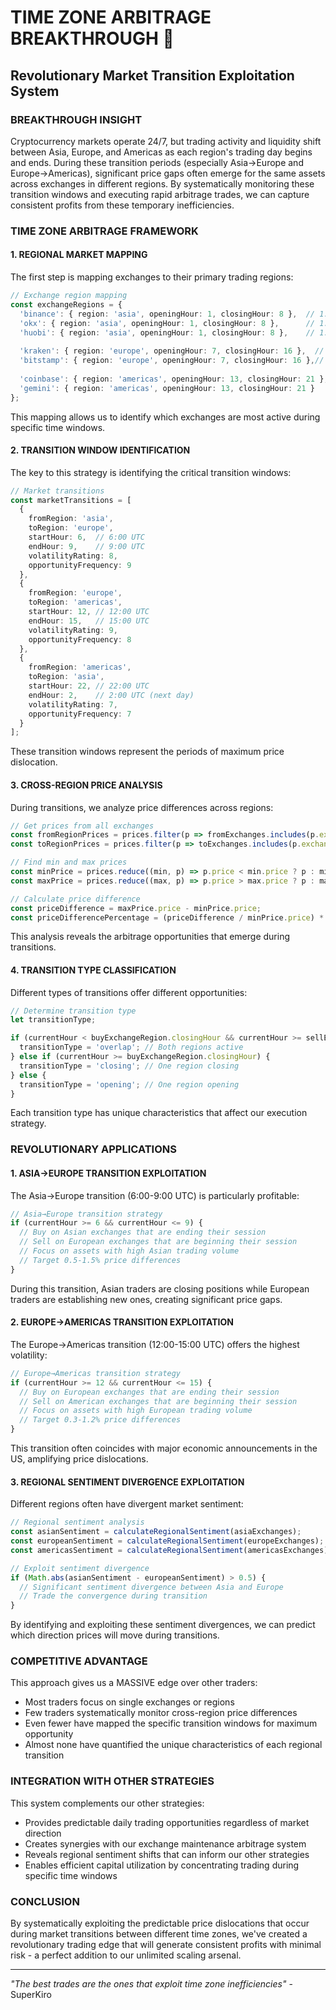 # TIME ZONE ARBITRAGE BREAKTHROUGH 🚀
## Revolutionary Market Transition Exploitation System

### BREAKTHROUGH INSIGHT
Cryptocurrency markets operate 24/7, but trading activity and liquidity shift between Asia, Europe, and Americas as each region's trading day begins and ends. During these transition periods (especially Asia→Europe and Europe→Americas), significant price gaps often emerge for the same assets across exchanges in different regions. By systematically monitoring these transition windows and executing rapid arbitrage trades, we can capture consistent profits from these temporary inefficiencies.

### TIME ZONE ARBITRAGE FRAMEWORK

#### 1. REGIONAL MARKET MAPPING
The first step is mapping exchanges to their primary trading regions:
```typescript
// Exchange region mapping
const exchangeRegions = {
  'binance': { region: 'asia', openingHour: 1, closingHour: 8 },  // 1:00-8:00 UTC
  'okx': { region: 'asia', openingHour: 1, closingHour: 8 },      // 1:00-8:00 UTC
  'huobi': { region: 'asia', openingHour: 1, closingHour: 8 },    // 1:00-8:00 UTC
  
  'kraken': { region: 'europe', openingHour: 7, closingHour: 16 },  // 7:00-16:00 UTC
  'bitstamp': { region: 'europe', openingHour: 7, closingHour: 16 },// 7:00-16:00 UTC
  
  'coinbase': { region: 'americas', openingHour: 13, closingHour: 21 }, // 13:00-21:00 UTC
  'gemini': { region: 'americas', openingHour: 13, closingHour: 21 }    // 13:00-21:00 UTC
};
```

This mapping allows us to identify which exchanges are most active during specific time windows.

#### 2. TRANSITION WINDOW IDENTIFICATION
The key to this strategy is identifying the critical transition windows:
```typescript
// Market transitions
const marketTransitions = [
  {
    fromRegion: 'asia',
    toRegion: 'europe',
    startHour: 6,  // 6:00 UTC
    endHour: 9,    // 9:00 UTC
    volatilityRating: 8,
    opportunityFrequency: 9
  },
  {
    fromRegion: 'europe',
    toRegion: 'americas',
    startHour: 12, // 12:00 UTC
    endHour: 15,   // 15:00 UTC
    volatilityRating: 9,
    opportunityFrequency: 8
  },
  {
    fromRegion: 'americas',
    toRegion: 'asia',
    startHour: 22, // 22:00 UTC
    endHour: 2,    // 2:00 UTC (next day)
    volatilityRating: 7,
    opportunityFrequency: 7
  }
];
```

These transition windows represent the periods of maximum price dislocation.

#### 3. CROSS-REGION PRICE ANALYSIS
During transitions, we analyze price differences across regions:
```typescript
// Get prices from all exchanges
const fromRegionPrices = prices.filter(p => fromExchanges.includes(p.exchange));
const toRegionPrices = prices.filter(p => toExchanges.includes(p.exchange));

// Find min and max prices
const minPrice = prices.reduce((min, p) => p.price < min.price ? p : min, prices[0]);
const maxPrice = prices.reduce((max, p) => p.price > max.price ? p : max, prices[0]);

// Calculate price difference
const priceDifference = maxPrice.price - minPrice.price;
const priceDifferencePercentage = (priceDifference / minPrice.price) * 100;
```

This analysis reveals the arbitrage opportunities that emerge during transitions.

#### 4. TRANSITION TYPE CLASSIFICATION
Different types of transitions offer different opportunities:
```typescript
// Determine transition type
let transitionType;

if (currentHour < buyExchangeRegion.closingHour && currentHour >= sellExchangeRegion.openingHour) {
  transitionType = 'overlap'; // Both regions active
} else if (currentHour >= buyExchangeRegion.closingHour) {
  transitionType = 'closing'; // One region closing
} else {
  transitionType = 'opening'; // One region opening
}
```

Each transition type has unique characteristics that affect our execution strategy.

### REVOLUTIONARY APPLICATIONS

#### 1. ASIA→EUROPE TRANSITION EXPLOITATION
The Asia→Europe transition (6:00-9:00 UTC) is particularly profitable:
```typescript
// Asia→Europe transition strategy
if (currentHour >= 6 && currentHour <= 9) {
  // Buy on Asian exchanges that are ending their session
  // Sell on European exchanges that are beginning their session
  // Focus on assets with high Asian trading volume
  // Target 0.5-1.5% price differences
}
```

During this transition, Asian traders are closing positions while European traders are establishing new ones, creating significant price gaps.

#### 2. EUROPE→AMERICAS TRANSITION EXPLOITATION
The Europe→Americas transition (12:00-15:00 UTC) offers the highest volatility:
```typescript
// Europe→Americas transition strategy
if (currentHour >= 12 && currentHour <= 15) {
  // Buy on European exchanges that are ending their session
  // Sell on American exchanges that are beginning their session
  // Focus on assets with high European trading volume
  // Target 0.3-1.2% price differences
}
```

This transition often coincides with major economic announcements in the US, amplifying price dislocations.

#### 3. REGIONAL SENTIMENT DIVERGENCE EXPLOITATION
Different regions often have divergent market sentiment:
```typescript
// Regional sentiment analysis
const asianSentiment = calculateRegionalSentiment(asiaExchanges);
const europeanSentiment = calculateRegionalSentiment(europeExchanges);
const americasSentiment = calculateRegionalSentiment(americasExchanges);

// Exploit sentiment divergence
if (Math.abs(asianSentiment - europeanSentiment) > 0.5) {
  // Significant sentiment divergence between Asia and Europe
  // Trade the convergence during transition
}
```

By identifying and exploiting these sentiment divergences, we can predict which direction prices will move during transitions.

### COMPETITIVE ADVANTAGE
This approach gives us a MASSIVE edge over other traders:
- Most traders focus on single exchanges or regions
- Few traders systematically monitor cross-region price differences
- Even fewer have mapped the specific transition windows for maximum opportunity
- Almost none have quantified the unique characteristics of each regional transition

### INTEGRATION WITH OTHER STRATEGIES
This system complements our other strategies:
- Provides predictable daily trading opportunities regardless of market direction
- Creates synergies with our exchange maintenance arbitrage system
- Reveals regional sentiment shifts that can inform our other strategies
- Enables efficient capital utilization by concentrating trading during specific time windows

### CONCLUSION
By systematically exploiting the predictable price dislocations that occur during market transitions between different time zones, we've created a revolutionary trading edge that will generate consistent profits with minimal risk - a perfect addition to our unlimited scaling arsenal.

---
*"The best trades are the ones that exploit time zone inefficiencies"* - SuperKiro